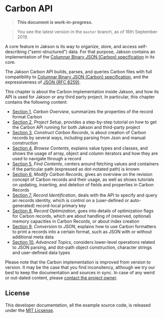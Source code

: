 # Carbon API

> **This document is work-in-progress**. 

> You see the latest version in the `master` branch, as of 16th September 2019.

A core feature in Jakson is its way to organize, store, and access self-describing ("semi-structured") data. For that purpose, Jakson contains an implementation of the [Columnar Binary JSON (Carbon) specification](http://www.carbonspec.org) in its core. 

The Jakson Carbon API builds, parses, and queries Carbon files with full compatibility to [Columnar Binary JSON (Carbon) specification](http://www.carbonspec.org), and the expressiveness of [JSON (RFC 8259)](https://tools.ietf.org/html/rfc8259). 

This chapter is about the Carbon implementation inside Jakson, and how its API is used for Jakson or any third party project. In particular, this chapter contains the following content:

- [Section 1](carbon-api/carbon-overview.md), *Carbon Overview*, summarizes the properties of the record format Carbon
- [Section 2](carbon-api/project-setup.md), *Project Setup*, provides a step-by-step tutorial on how to get the Carbon API running for both Jakson and third-party project
- [Section 3](carbon-api/construct-carbon-records.md), *Construct Carbon Records*, is about creation of Carbon records by several ways, including parsing from Json and manual construction
- [Section 4](carbon-api/browse-contents.md), *Browse Contents*, explains value types and classes, and shows the usage of array, object and column iterators and how they are used to navigate through a record
- [Section 5](carbon-api/find-contents.md), *Find Contents*, centers around fetching values and containers if the particular path (expressed as dot-notated path) is known
- [Section 6](carbon-api/modify-contents.md), *Modify Carbon Records*, gives an overview on the revision concept of Carbon records and their usage, as well as shows tutorials on updating, inserting, and deletion of fields and properties in Carbon Records
- [Section 7](carbon-api/record-identification.md), *Record Identification*, deals with the API to specify and query an records identity, which is control on a (user-defined or auto-generated) record-local primary key
- [Section 8](carbon-api/record-optimization.md), *Record Optimization*, goes into details of optimization flags for Carbon records, which are about handling of (reserved, optional) memory capacities in Carbon Records, or about index creation
- [Section 9](carbon-api/conversion-to-json.md), *Conversion to JSON*, explains how to use Carbon formatters to print a records into a certain format, such as JSON with or without additional meta data
- [Section 10](carbon-api/advanced-topics.md), *Advanced Topics*, considers lower-level operations related to JSON parsing, and dot-path object construction, character strings and user-defined data types

Please note that the Carbon implementation is improved from version to version. It may be the case that you find inconsitency, although we try our best to keep the documentation and sources in sync. In case of any weird or out-dated content, please [contact the project owner](mailto:pinnecke@ovgu.de).

## License

This developer documentation, all the example source code, is released under the [MIT Licsense](https://github.com/protolabs/libcarbon/blob/master/LICENSE).

